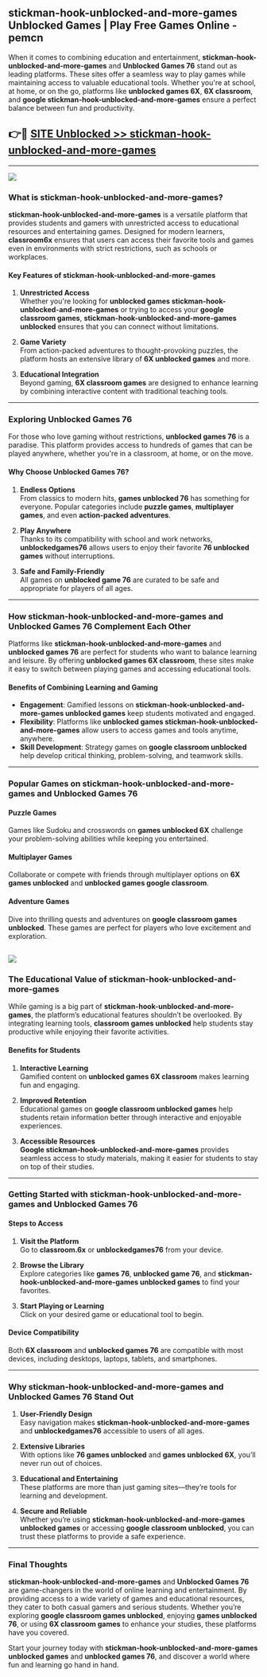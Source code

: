 ## stickman-hook-unblocked-and-more-games Unblocked Games | Play Free Games Online - pemcn 

When it comes to combining education and entertainment, **stickman-hook-unblocked-and-more-games** and **Unblocked Games 76** stand out as leading platforms. These sites offer a seamless way to play games while maintaining access to valuable educational tools. Whether you're at school, at home, or on the go, platforms like **unblocked games 6X**, **6X classroom**, and **google stickman-hook-unblocked-and-more-games** ensure a perfect balance between fun and productivity.
## 👉🔴 [SITE Unblocked >> stickman-hook-unblocked-and-more-games](http://download.freeplayer.one?title=stickman-hook-unblocked-and-more-games&ref=23D)
---
<a href="http://download.freeplayer.one?title=stickman-hook-unblocked-and-more-games&ref=23D/"><img src="https://github.com/user-attachments/assets/438f12ca-57a4-47a3-8ead-c64da593a1e5"/></a>
### What is stickman-hook-unblocked-and-more-games?  

**stickman-hook-unblocked-and-more-games** is a versatile platform that provides students and gamers with unrestricted access to educational resources and entertaining games. Designed for modern learners, **classroom6x** ensures that users can access their favorite tools and games even in environments with strict restrictions, such as schools or workplaces.  

#### Key Features of stickman-hook-unblocked-and-more-games  

1. **Unrestricted Access**  
   Whether you're looking for **unblocked games stickman-hook-unblocked-and-more-games** or trying to access your **google classroom games**, **stickman-hook-unblocked-and-more-games unblocked** ensures that you can connect without limitations.  

2. **Game Variety**  
   From action-packed adventures to thought-provoking puzzles, the platform hosts an extensive library of **6X unblocked games** and more.  

3. **Educational Integration**  
   Beyond gaming, **6X classroom games** are designed to enhance learning by combining interactive content with traditional teaching tools.  



---

### Exploring Unblocked Games 76  

For those who love gaming without restrictions, **unblocked games 76** is a paradise. This platform provides access to hundreds of games that can be played anywhere, whether you're in a classroom, at home, or on the move.  

#### Why Choose Unblocked Games 76?  

1. **Endless Options**  
   From classics to modern hits, **games unblocked 76** has something for everyone. Popular categories include **puzzle games**, **multiplayer games**, and even **action-packed adventures**.  

2. **Play Anywhere**  
   Thanks to its compatibility with school and work networks, **unblockedgames76** allows users to enjoy their favorite **76 unblocked games** without interruptions.  

3. **Safe and Family-Friendly**  
   All games on **unblocked game 76** are curated to be safe and appropriate for players of all ages.  

---

### How stickman-hook-unblocked-and-more-games and Unblocked Games 76 Complement Each Other  

Platforms like **stickman-hook-unblocked-and-more-games** and **unblocked games 76** are perfect for students who want to balance learning and leisure. By offering **unblocked games 6X classroom**, these sites make it easy to switch between playing games and accessing educational tools.  

#### Benefits of Combining Learning and Gaming  

- **Engagement**: Gamified lessons on **stickman-hook-unblocked-and-more-games unblocked games** keep students motivated and engaged.  
- **Flexibility**: Platforms like **unblocked games stickman-hook-unblocked-and-more-games** allow users to access games and tools anytime, anywhere.  
- **Skill Development**: Strategy games on **google classroom unblocked** help develop critical thinking, problem-solving, and teamwork skills.  

---

### Popular Games on stickman-hook-unblocked-and-more-games and Unblocked Games 76  

#### Puzzle Games  

Games like Sudoku and crosswords on **games unblocked 6X** challenge your problem-solving abilities while keeping you entertained.  

#### Multiplayer Games  

Collaborate or compete with friends through multiplayer options on **6X games unblocked** and **unblocked games google classroom**.  

#### Adventure Games  

Dive into thrilling quests and adventures on **google classroom games unblocked**. These games are perfect for players who love excitement and exploration.  

<a href="http://download.freeplayer.one?title=stickman-hook-unblocked-and-more-games&ref=23D/"><img src="https://github.com/user-attachments/assets/fe0c3e91-c8e1-489c-acf0-e2f614c12fb8"/></a>
---

### The Educational Value of stickman-hook-unblocked-and-more-games  

While gaming is a big part of **stickman-hook-unblocked-and-more-games**, the platform’s educational features shouldn’t be overlooked. By integrating learning tools, **classroom games unblocked** help students stay productive while enjoying their favorite activities.  

#### Benefits for Students  

1. **Interactive Learning**  
   Gamified content on **unblocked games 6X classroom** makes learning fun and engaging.  

2. **Improved Retention**  
   Educational games on **google classroom unblocked games** help students retain information better through interactive and enjoyable experiences.  

3. **Accessible Resources**  
   **Google stickman-hook-unblocked-and-more-games** provides seamless access to study materials, making it easier for students to stay on top of their studies.  

---

### Getting Started with stickman-hook-unblocked-and-more-games and Unblocked Games 76  

#### Steps to Access  

1. **Visit the Platform**  
   Go to **classroom.6x** or **unblockedgames76** from your device.  

2. **Browse the Library**  
   Explore categories like **games 76**, **unblocked game 76**, and **stickman-hook-unblocked-and-more-games unblocked games** to find your favorites.  

3. **Start Playing or Learning**  
   Click on your desired game or educational tool to begin.  

#### Device Compatibility  

Both **6X classroom** and **unblocked games 76** are compatible with most devices, including desktops, laptops, tablets, and smartphones.  

---

### Why stickman-hook-unblocked-and-more-games and Unblocked Games 76 Stand Out  

1. **User-Friendly Design**  
   Easy navigation makes **stickman-hook-unblocked-and-more-games** and **unblockedgames76** accessible to users of all ages.  

2. **Extensive Libraries**  
   With options like **76 games unblocked** and **games unblocked 6X**, you’ll never run out of choices.  

3. **Educational and Entertaining**  
   These platforms are more than just gaming sites—they’re tools for learning and development.  

4. **Secure and Reliable**  
   Whether you’re using **stickman-hook-unblocked-and-more-games unblocked games** or accessing **google classroom unblocked**, you can trust these platforms to provide a safe experience.  

---

### Final Thoughts  

**stickman-hook-unblocked-and-more-games** and **Unblocked Games 76** are game-changers in the world of online learning and entertainment. By providing access to a wide variety of games and educational resources, they cater to both casual gamers and serious students. Whether you’re exploring **google classroom games unblocked**, enjoying **games unblocked 76**, or using **6X classroom games** to enhance your studies, these platforms have you covered.  

Start your journey today with **stickman-hook-unblocked-and-more-games unblocked games** and **unblocked games 76**, and discover a world where fun and learning go hand in hand.  